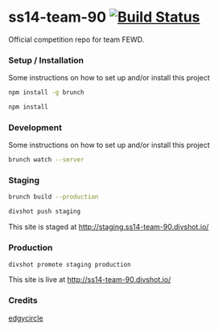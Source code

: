 ss14-team-90 [![Build Status](https://magnum.travis-ci.com/staticshowdown/ss14-team-90.png?token=WTVN9NeAcZuNpMR6AFvA&branch=master)](https://magnum.travis-ci.com/staticshowdown/ss14-team-90)
============

Official competition repo for team FEWD.


### Setup / Installation
Some instructions on how to set up and/or install this project
```bash
npm install -g brunch
```

```bash
npm install
```

### Development
Some instructions on how to set up and/or install this project
```bash
brunch watch --server
```

### Staging

```bash
brunch build --production
```

```bash
divshot push staging
```
This site is staged at http://staging.ss14-team-90.divshot.io/


### Production

```bash
divshot promote staging production
```
This site is live at http://ss14-team-90.divshot.io/


### Credits

[edgycircle](https://github.com/edgycircle/cinder-plate)



